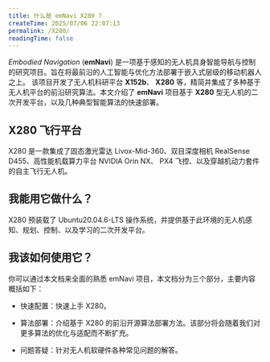 ```yaml
---
title: 什么是 emNavi X280 ?
createTime: 2025/07/06 22:07:13
permalink: /X280/
readingTime: false
---
```


*Embodied Navigation* (**emNavi**) 是一项基于感知的无人机具身智能导航与控制的研究项目。旨在将最前沿的人工智能与优化方法部署于嵌入式层级的移动机器人之上。
该项目开发了无人机科研平台 **X152b**、 **X280** 等，精简并集成了多种基于无人机平台的前沿研究算法。本文介绍了 **emNavi** 项目基于 **X280** 型无人机的二次开发平台，以及几种典型智能算法的快速部署。

## X280 飞行平台

X280 是一款集成了固态激光雷达 Livox-Mid-360、双目深度相机 RealSense D455、高性能机载算力平台 NVIDIA Orin NX、 PX4 飞控、以及穿越机动力套件的自主飞行无人机。

<!-- TODO(Derkai):修改图片 -->
<ImageCard
  image="https://file.emnavi.tech/MEDIA_ASSETS/X152b/X280_main.jpg"
  title="X280"
  description="集成了的固态激光雷达 Livox-Mid-360、双目深度相机 D455、轻量级机载算力平台 NVIDIA Jetson Orin NX、 PX4 飞控、以及穿越机动力套件的自主飞行无人机"
  href="/"
/>

## 我能用它做什么？

X280 预装载了 Ubuntu20.04.6-LTS 操作系统，并提供基于此环境的无人机感知、规划、控制、以及学习的二次开发平台。

## 我该如何使用它？

你可以通过本文档来全面的熟悉 emNavi 项目，本文档分为三个部分，主要内容概括如下：

- 快速配置：快速上手 X280。

- 算法部署：介绍基于 X280 的前沿开源算法部署方法。该部分将会随着我们对更多算法的优化与适配而不断扩充。

- 问题答疑：针对无人机软硬件各种常见问题的解答。

